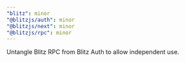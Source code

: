 ```yaml
---
"blitz": minor
"@blitzjs/auth": minor
"@blitzjs/next": minor
"@blitzjs/rpc": minor
---
```


Untangle Blitz RPC from Blitz Auth to allow independent use.
